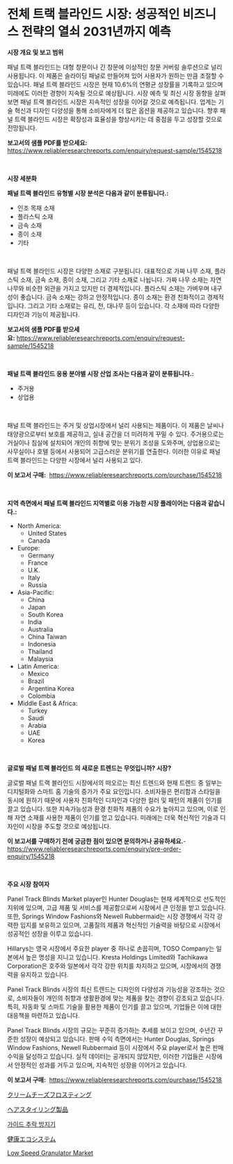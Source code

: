 <p><h1>전체 트랙 블라인드 시장: 성공적인 비즈니스 전략의 열쇠 2031년까지 예측</h1></p><p><strong>시장 개요 및 보고 범위</strong></p>
<p><p>패널 트랙 블라인드는 대형 창문이나 긴 창문에 이상적인 창문 커버링 솔루션으로 널리 사용됩니다. 이 제품은 슬라이딩 패널로 만들어져 있어 사용자가 원하는 만큼 조절할 수 있습니다. 패널 트랙 블라인드 시장은 현재 10.6%의 연평균 성장률을 기록하고 있으며 미래에도 이러한 경향이 지속될 것으로 예상됩니다. 시장 예측 및 최신 시장 동향을 살펴보면 패널 트랙 블라인드 시장은 지속적인 성장을 이어갈 것으로 예측됩니다. 업계는 기술 혁신과 디자인 다양성을 통해 소비자에게 더 많은 옵션을 제공하고 있습니다. 향후 패널 트랙 블라인드 시장은 확장성과 효율성을 향상시키는 데 중점을 두고 성장할 것으로 전망됩니다.</p></p>
<p><strong>보고서의 샘플 PDF를 받으세요:</strong> <a href="https://www.reliableresearchreports.com/enquiry/request-sample/1545218">https://www.reliableresearchreports.com/enquiry/request-sample/1545218</a></p>
<p>&nbsp;</p>
<p><strong>시장 세분화</strong></p>
<p><strong>패널 트랙 블라인드 유형별 시장 분석은 다음과 같이 분류됩니다.:</strong></p>
<p><ul><li>인조 목재 소재</li><li>플라스틱 소재</li><li>금속 소재</li><li>종이 소재</li><li>기타</li></ul></p>
<p>&nbsp;</p>
<p><p>패널 트랙 블라인드 시장은 다양한 소재로 구분됩니다. 대표적으로 가짜 나무 소재, 플라스틱 소재, 금속 소재, 종이 소재, 그리고 기타 소재로 나뉩니다. 가짜 나무 소재는 자연 나무와 비슷한 외관을 가지고 있지만 더 경제적입니다. 플라스틱 소재는 가벼우며 내구성이 좋습니다. 금속 소재는 강하고 안정적입니다. 종이 소재는 환경 친화적이고 경제적입니다. 그리고 기타 소재로는 유리, 천, 대나무 등이 있습니다. 각 소재에 따라 다양한 디자인과 기능이 제공됩니다.</p></p>
<p><strong>보고서의 샘플 PDF를 받으세요:</strong>&nbsp;<a href="https://www.reliableresearchreports.com/enquiry/request-sample/1545218">https://www.reliableresearchreports.com/enquiry/request-sample/1545218</a></p>
<p>&nbsp;</p>
<p><strong> 패널 트랙 블라인드 응용 분야별 시장 산업 조사는 다음과 같이 분류됩니다.:</strong></p>
<p><ul><li>주거용</li><li>상업용</li></ul></p>
<p>&nbsp;</p>
<p><p>패널 트랙 블라인드는 주거 및 상업시장에서 널리 사용되는 제품이다. 이 제품은 날씨나 태양광으로부터 보호를 제공하고, 실내 공간을 더 미려하게 꾸밀 수 있다. 주거용으로는 거실이나 침실에 설치되어 개인의 취향에 맞는 분위기 조성을 도와주며, 상업용으로는 사무실이나 호텔 등에서 사용되어 고급스러운 분위기를 연출한다. 이러한 이유로 패널 트랙 블라인드는 다양한 시장에서 널리 사용되고 있다.</p></p>
<p><strong>이 보고서 구매:</strong>&nbsp; <a href="https://www.reliableresearchreports.com/purchase/1545218">https://www.reliableresearchreports.com/purchase/1545218</a></p>
<p>&nbsp;</p>
<p><strong>지역 측면에서 패널 트랙 블라인드 지역별로 이용 가능한 시장 플레이어는 다음과 같습니다.:</strong></p>
<p><ul>
    <li>
        North America:
        <ul>
            <li>United States</li>
            <li>Canada</li>
        </ul>
    </li>
    <li>
        Europe:
        <ul>
            <li>Germany</li>
            <li>France</li>
            <li>U.K.</li>
            <li>Italy</li>
            <li>Russia</li>
        </ul>
    </li>
    <li>
        Asia-Pacific:
        <ul>
            <li>China</li>
            <li>Japan</li>
            <li>South Korea</li>
            <li>India</li>
            <li>Australia</li>
            <li>China Taiwan</li>
            <li>Indonesia</li>
            <li>Thailand</li>
            <li>Malaysia</li>
        </ul>
    </li>
    <li>
        Latin America:
        <ul>
            <li>Mexico</li>
            <li>Brazil</li>
            <li>Argentina Korea</li>
            <li>Colombia</li>
        </ul>
    </li>
    <li>
        Middle East & Africa:
        <ul>
            <li>Turkey</li>
            <li>Saudi</li>
            <li>Arabia</li>
            <li>UAE</li>
            <li>Korea</li>
        </ul>
    </li>
    </ul></p>
<p>&nbsp;</p>
<p><strong>글로벌 패널 트랙 블라인드 의 새로운 트렌드는 무엇입니까? 시장?</strong></p>
<p><p>글로벌 패널 트랙 블라인드 시장에서의 떠오르는 최신 트렌드와 현재 트렌드 중 일부는 디지털화와 스마트 홈 기술의 증가가 주요 요인입니다. 소비자들은 편리함과 스타일을 동시에 원하기 때문에 사용자 친화적인 디자인과 다양한 컬러 및 패턴의 제품이 인기를 끌고 있습니다. 또한 지속가능성과 환경 친화적 제품의 수요가 높아지고 있으며, 이로 인해 자연 소재를 사용한 제품이 인기를 얻고 있습니다. 미래에는 더욱 혁신적인 기술과 디자인이 시장을 주도할 것으로 예상됩니다.</p></p>
<p><strong>이 보고서를 구매하기 전에 궁금한 점이 있으면 문의하거나 공유하세요.</strong>- <a href="https://www.reliableresearchreports.com/enquiry/pre-order-enquiry/1545218">https://www.reliableresearchreports.com/enquiry/pre-order-enquiry/1545218</a></p>
<p>&nbsp;</p>
<p><strong>주요 시장 참여자</strong></p>
<p><p>Panel Track Blinds Market player인 Hunter Douglas는 현재 세계적으로 선도적인 지위에 있으며, 고급 제품 및 서비스를 제공함으로써 시장에서 큰 인정을 받고 있습니다. 또한, Springs Window Fashions와 Newell Rubbermaid는 시장 경쟁에서 각각 강력한 입지를 보유하고 있으며, 고품질의 제품과 혁신적인 기술력을 바탕으로 시장에서 성공적인 성장을 이루고 있습니다.</p><p>Hillarys는 영국 시장에서 주요한 player 중 하나로 손꼽히며, TOSO Company는 일본에서 높은 명성을 지니고 있습니다. Kresta Holdings Limited와 Tachikawa Corporation은 호주와 일본에서 각각 강한 위치를 차지하고 있으며, 시장에서의 경쟁력을 유지하고 있습니다.</p><p>Panel Track Blinds 시장의 최신 트렌드는 디자인의 다양성과 기능성을 강조하는 것으로, 소비자들이 개인의 취향과 생활환경에 맞는 제품을 찾는 경향이 강조되고 있습니다. 특히, 자동화 및 스마트 기술을 활용한 제품이 인기를 끌고 있으며, 기업들은 이에 대한 대응책을 마련하고 있습니다.</p><p>Panel Track Blinds 시장의 규모는 꾸준히 증가하는 추세를 보이고 있으며, 수년간 꾸준한 성장이 예상되고 있습니다. 판매 수익 측면에서는 Hunter Douglas, Springs Window Fashions, Newell Rubbermaid 등이 시장에서 주요 player로서 높은 판매 수익을 달성하고 있습니다. 실적 데이터는 공개되지 않았지만, 이러한 기업들은 시장에서 안정적인 성과를 거두고 있으며, 지속적인 성장을 이어가고 있습니다.</p></p>
<p><strong>이 보고서 구매:</strong>&nbsp;&nbsp;<a href="https://www.reliableresearchreports.com/purchase/1545218">https://www.reliableresearchreports.com/purchase/1545218</a></p>
<p><p><a href="https://medium.com/@charm854/%E3%82%AF%E3%83%AA%E3%83%BC%E3%83%A0%E3%83%81%E3%83%BC%E3%82%BA%E3%83%95%E3%83%AD%E3%82%B9%E3%83%86%E3%82%A3%E3%83%B3%E3%82%B0%E5%B8%82%E5%A0%B4%E3%81%AE%E3%82%A4%E3%83%B3%E3%82%B5%E3%82%A4%E3%83%88-%E5%B8%82%E5%A0%B4%E3%81%AE%E3%83%88%E3%83%AC%E3%83%B3%E3%83%89-%E6%88%90%E9%95%B7-2024%E5%B9%B4%E3%81%8B%E3%82%892031%E5%B9%B4%E3%81%BE%E3%81%A7%E3%81%AE%E4%BA%88%E6%B8%AC-ab7e3a378403">クリームチーズフロスティング</a></p><p><a href="https://medium.com/@vivakuvalis2005/%E3%83%98%E3%82%A2%E3%82%B9%E3%82%BF%E3%82%A4%E3%83%AA%E3%83%B3%E3%82%B0%E8%A3%BD%E5%93%81%E5%B8%82%E5%A0%B4%E3%83%AC%E3%83%9D%E3%83%BC%E3%83%88%E3%81%AF-%E3%81%93%E3%81%AE%E5%B8%82%E5%A0%B4%E3%81%AE%E6%9C%80%E6%96%B0%E3%83%88%E3%83%AC%E3%83%B3%E3%83%89%E3%82%84%E6%88%90%E9%95%B7%E6%A9%9F%E4%BC%9A%E3%82%92%E6%98%8E%E3%82%89%E3%81%8B%E3%81%AB%E3%81%97%E3%81%BE%E3%81%99-a10160f52541">ヘアスタイリング製品</a></p><p><a href="https://github.com/mpodehpw07370073/Market-Research-Report-List-1/blob/main/383772713929.md">가이드 추락 방지기</a></p><p><a href="https://github.com/moulafa/Market-Research-Report-List-1/blob/main/229255014979.md">健康エコシステム</a></p><p><a href="https://view.publitas.com/reportprime-1/low-speed-granulator-market-size-market-share-and-global-market-analysis-report-2024-2031/">Low Speed Granulator Market</a></p></p>
